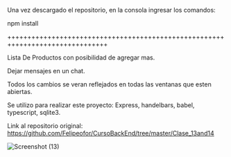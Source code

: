Una vez descargado el repositorio, en la consola ingresar los comandos: 

npm install

+++++++++++++++++++++++++++++++++++++++++++++++++++++++++++++++++++++++++++++++

Lista De Productos con posibilidad de agregar mas.

Dejar mensajes en un chat.

Todos los cambios se veran reflejados en todas las ventanas que esten abiertas.


Se utilizo para realizar este proyecto: Express, handelbars, babel, typescript, sqlite3.

Link al repositorio original: https://github.com/Felipeofor/CursoBackEnd/tree/master/Clase_13and14


![Screenshot (13)](https://user-images.githubusercontent.com/81161385/138512945-6a035a2c-6d82-4aaf-a29d-d9b0ebd4d318.png)
